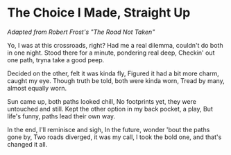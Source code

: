 
# The Choice I Made, Straight Up

*Adapted from Robert Frost's "The Road Not Taken"*

Yo, I was at this crossroads, right?
Had me a real dilemma, couldn't do both in one night.
Stood there for a minute, pondering real deep,
Checkin' out one path, tryna take a good peep.

Decided on the other, felt it was kinda fly,
Figured it had a bit more charm, caught my eye.
Though truth be told, both were kinda worn,
Tread by many, almost equally worn.

Sun came up, both paths looked chill,
No footprints yet, they were untouched and still.
Kept the other option in my back pocket, a play,
But life's funny, paths lead their own way.

In the end, I'll reminisce and sigh,
In the future, wonder 'bout the paths gone by,
Two roads diverged, it was my call,
I took the bold one, and that's changed it all.
